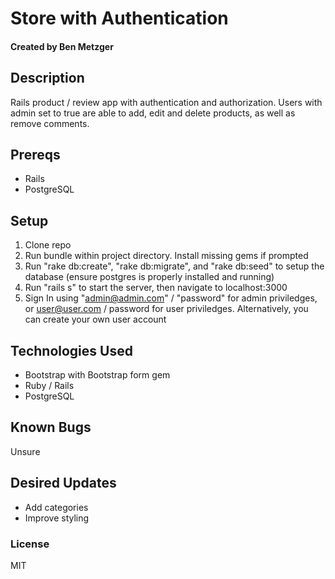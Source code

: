 # Store with Authentication

#### Created by Ben Metzger

## Description

Rails product / review app with authentication and authorization. Users with admin set to true are able to add, edit  and delete products, as well as remove comments.

## Prereqs

* Rails
* PostgreSQL

## Setup

1) Clone repo
2) Run bundle within project directory. Install missing gems if prompted
3) Run "rake db:create", "rake db:migrate", and "rake db:seed" to setup the database (ensure postgres is properly installed and running)
4) Run "rails s" to start the server, then navigate to localhost:3000
5) Sign In using "admin@admin.com" / "password" for admin priviledges, or user@user.com / password for user priviledges. Alternatively, you can create your own user account

## Technologies Used

* Bootstrap with Bootstrap form gem
* Ruby / Rails
* PostgreSQL

## Known Bugs

Unsure

## Desired Updates

* Add categories
* Improve styling

### License

MIT